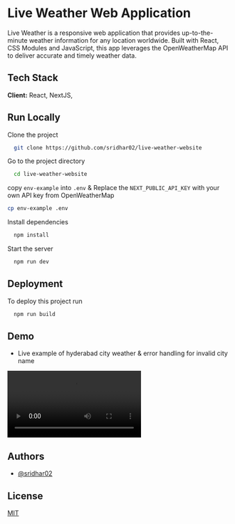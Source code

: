 
# Live Weather Web Application

Live Weather is a responsive web application that provides up-to-the-minute weather information for any location worldwide. Built with React, CSS Modules and JavaScript, this app leverages the OpenWeatherMap API to deliver accurate and timely weather data.

## Tech Stack

**Client:** React, NextJS,


## Run Locally

Clone the project

```bash
  git clone https://github.com/sridhar02/live-weather-website
```

Go to the project directory

```bash
  cd live-weather-website
```

copy `env-example` into `.env` & Replace the `NEXT_PUBLIC_API_KEY` with your own API key from OpenWeatherMap

```bash
cp env-example .env
```

Install dependencies

```bash
  npm install
```

Start the server

```bash
  npm run dev
```


## Deployment

To deploy this project run

```bash
  npm run build
```


## Demo

- Live example of hyderabad city weather & error handling for invalid city name

<video src="./demo.mp4" controls="controls" style="max-width: 730px;">
</video>

## Authors

- [@sridhar02](https://github.com/sridhar02)


## License

[MIT](https://choosealicense.com/licenses/mit/)

